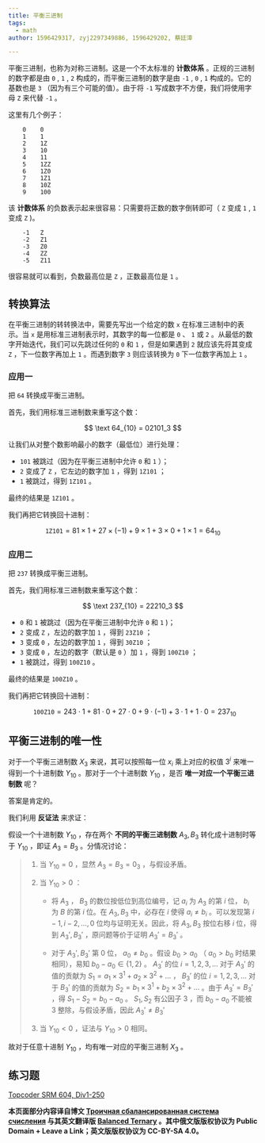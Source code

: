 ```yaml
---
title: 平衡三进制
tags:
  - math
author: 1596429317, zyj2297349886, 1596429202, 蔡廷漳

---
```


平衡三进制，也称为对称三进制。这是一个不太标准的 **计数体系** 。正规的三进制的数字都是由 `0` , `1` , `2` 构成的，而平衡三进制的数字是由 `-1` , `0` , `1` 构成的。它的基数也是 `3` （因为有三个可能的值）。由于将 `-1` 写成数字不方便，我们将使用字母 `Z` 来代替 `-1` 。

这里有几个例子：

```text
    0    0
    1    1
    2    1Z
    3    10
    4    11
    5    1ZZ
    6    1Z0
    7    1Z1
    8    10Z
    9    100
```

该 **计数体系** 的负数表示起来很容易：只需要将正数的数字倒转即可（ `Z` 变成 `1` , `1` 变成 `Z` )。

```text
    -1   Z
    -2   Z1
    -3   Z0
    -4   ZZ
    -5   Z11
```

很容易就可以看到，负数最高位是 `Z` ，正数最高位是 `1` 。

## 转换算法

在平衡三进制的转转换法中，需要先写出一个给定的数 `x` 在标准三进制中的表示。当 `x` 是用标准三进制表示时，其数字的每一位都是 `0` 、 `1` 或 `2` 。从最低的数字开始迭代，我们可以先跳过任何的 `0` 和 `1` ，但是如果遇到 `2` 就应该先将其变成 `Z` ，下一位数字再加上 `1` 。而遇到数字 `3` 则应该转换为 `0` 下一位数字再加上 `1` 。

### 应用一

把 `64` 转换成平衡三进制。

首先，我们用标准三进制数来重写这个数：

$$
\text 64_{10} = 02101_3
$$

让我们从对整个数影响最小的数字（最低位）进行处理：

-  `101` 被跳过（因为在平衡三进制中允许 `0` 和 `1` ）；
-  `2` 变成了 `Z` ，它左边的数字加 `1` ，得到 `1Z101` ；
-  `1` 被跳过，得到 `1Z101` 。

最终的结果是 `1Z101` 。

我们再把它转换回十进制：

$$
\texttt {1Z101}=81 \times 1 +27 \times (-1) + 9 \times 1 + 3 \times 0 + 1 \times 1 = 64_{10}
$$

### 应用二

把 `237` 转换成平衡三进制。

首先，我们用标准三进制数来重写这个数：

$$
\text 237_{10} = 22210_3
$$

-  `0` 和 `1` 被跳过（因为在平衡三进制中允许 `0` 和 `1` )；
-  `2` 变成 `Z` ，左边的数字加 `1` ，得到 `23Z10` ；
-  `3` 变成 `0` ，左边的数字加 `1` ，得到 `30Z10` ；
-  `3` 变成 `0` ，左边的数字（默认是 `0` ）加 `1` ，得到 `100Z10` ；
-  `1` 被跳过，得到 `100Z10` 。

最终的结果是 `100Z10` 。

我们再把它转换回十进制：

$$
\texttt{ 100Z10} = 243 \cdot 1 + 81 \cdot 0 + 27 \cdot 0 + 9 \cdot (-1) + 3 \cdot 1 + 1 \cdot 0 = 237_{10}
$$

## 平衡三进制的唯一性

对于一个平衡三进制数 $X_3$ 来说，其可以按照每一位 $x_i$ 乘上对应的权值 $3^i$ 来唯一得到一个十进制数 $Y_{10}$ 。那对于一个十进制数 $Y_{10}$ ，是否 **唯一对应一个平衡三进制数** 呢？

答案是肯定的。

我们利用 **反证法** 来求证：

假设一个十进制数 $Y_{10}$ ，存在两个 **不同的平衡三进制数**  $A_3,B_3$ 转化成十进制时等于 $Y_{10}$ ，即证 $A_3 = B_3$ 。分情况讨论：

> 1. 当 $Y_{10}=0$ ，显然 $A_3 = B_3 = 0_3$ ，与假设矛盾。
> 2.  当 $Y_{10}>0$ ：
>
>     - 将 $A_3$ ， $B_3$ 的数位按低位到高位编号，记 $a_i$ 为 $A_3$ 的第 $i$ 位， $b_i$ 为 $B$ 的第 $i$ 位。在 $A_3,B_3$ 中，必存在 $i$ 使得 $a_i\neq b_i$ 。可以发现第 $i-1,i-2,\dots,0$ 位均与证明无关。因此，将 $A_3,B_3$ 按位右移 $i$ 位，得到 $A_3',B_3'$ ，原问题等价于证明 $A_3'=B_3'$ 。
>
>     - 对于 $A_3',B_3'$ 第 $0$ 位， $a_0 \neq b_0$ 。假设 $b_0 > a_0$ （ $a_0>b_0$ 时结果相同），易知 $b_0 - a_0 \in \{1,2\}$ 。 $A_3'$ 的位 $i=1,2,3,...$ 对于 $A_3'$ 的值的贡献为 $S_1 = a_1 \times 3^1 + a_2 \times 3^2+ \dots$ ， $B_3'$ 的位 $i=1,2,3,...$ 对于 $B_3'$ 的值的贡献为 $S_2 = b_1 \times 3^1 + b_2 \times 3^2 + \dots$ 。由于 $A_3' = B_3'$ ，得 $S_1 - S_2 = b_0 - a_0$ 。 $S_1,S_2$ 有公因子 $3$ ，而 $b_0 - a_0$ 不能被 $3$ 整除，与假设矛盾，因此 $A_3'\neq B_3'$ 
> 3. 当 $Y_{10}<0$ ，证法与 $Y_{10}>0$ 相同。

故对于任意十进制 $Y_{10}$ ，均有唯一对应的平衡三进制 $X_3$ 。

## 练习题

 [Topcoder SRM 604, Div1-250](https://community.topcoder.com/stat?c=problem_statement&pm=12917&rd=15837) 

 **本页面部分内容译自博文 [Троичная сбалансированная система счисления](http://e-maxx.ru/algo/balanced_ternary) 与其英文翻译版 [Balanced Ternary](https://cp-algorithms.com/algebra/balanced-ternary.html) 。其中俄文版版权协议为 Public Domain + Leave a Link；英文版版权协议为 CC-BY-SA 4.0。** 
